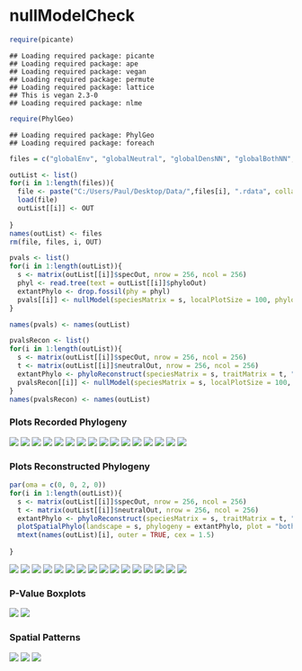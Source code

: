 # nullModelCheck


```r
require(picante)
```

```
## Loading required package: picante
## Loading required package: ape
## Loading required package: vegan
## Loading required package: permute
## Loading required package: lattice
## This is vegan 2.3-0
## Loading required package: nlme
```

```r
require(PhylGeo)
```

```
## Loading required package: PhylGeo
## Loading required package: foreach
```

```r
files = c("globalEnv", "globalNeutral", "globalDensNN", "globalBothNN","local8Env", "local8Neutral", "local8DensNN", "local8BothNN", "local4Env", "local4Neutral", "local4DensNN", "local4BothNN","local8BothWide","local8DensWide", "local4BothWide","local4DensWide")

outList <- list()
for(i in 1:length(files)){
  file <- paste("C:/Users/Paul/Desktop/Data/",files[i], ".rdata", collapse="", sep="")
  load(file)
  outList[[i]] <- OUT
   
}
names(outList) <- files
rm(file, files, i, OUT)
```


```r
pvals <- list()
for(i in 1:length(outList)){
  s <- matrix(outList[[i]]$specOut, nrow = 256, ncol = 256)
  phyl <- read.tree(text = outList[[i]]$phyloOut)
  extantPhylo <- drop.fossil(phy = phyl)
  pvals[[i]] <- nullModel(speciesMatrix = s, localPlotSize = 100, phylogeny = extantPhylo, numberOfPlots = 650,repetitions = 1000)
}

names(pvals) <- names(outList)

pvalsRecon <- list()
for(i in 1:length(outList)){
  s <- matrix(outList[[i]]$specOut, nrow = 256, ncol = 256)
  t <- matrix(outList[[i]]$neutralOut, nrow = 256, ncol = 256)
  extantPhylo <- phyloReconstruct(speciesMatrix = s, traitMatrix = t, "ward.D2")
  pvalsRecon[[i]] <- nullModel(speciesMatrix = s, localPlotSize = 100, phylogeny = extantPhylo, numberOfPlots = 650,repetitions = 1000)
}
names(pvalsRecon) <- names(outList)
```

### Plots Recorded Phylogeny
![](nullModelCheck_files/figure-html/plotting_recorded_phylogeny_and_landscape-1.png) ![](nullModelCheck_files/figure-html/plotting_recorded_phylogeny_and_landscape-2.png) ![](nullModelCheck_files/figure-html/plotting_recorded_phylogeny_and_landscape-3.png) ![](nullModelCheck_files/figure-html/plotting_recorded_phylogeny_and_landscape-4.png) ![](nullModelCheck_files/figure-html/plotting_recorded_phylogeny_and_landscape-5.png) ![](nullModelCheck_files/figure-html/plotting_recorded_phylogeny_and_landscape-6.png) ![](nullModelCheck_files/figure-html/plotting_recorded_phylogeny_and_landscape-7.png) ![](nullModelCheck_files/figure-html/plotting_recorded_phylogeny_and_landscape-8.png) ![](nullModelCheck_files/figure-html/plotting_recorded_phylogeny_and_landscape-9.png) ![](nullModelCheck_files/figure-html/plotting_recorded_phylogeny_and_landscape-10.png) ![](nullModelCheck_files/figure-html/plotting_recorded_phylogeny_and_landscape-11.png) ![](nullModelCheck_files/figure-html/plotting_recorded_phylogeny_and_landscape-12.png) ![](nullModelCheck_files/figure-html/plotting_recorded_phylogeny_and_landscape-13.png) ![](nullModelCheck_files/figure-html/plotting_recorded_phylogeny_and_landscape-14.png) ![](nullModelCheck_files/figure-html/plotting_recorded_phylogeny_and_landscape-15.png) ![](nullModelCheck_files/figure-html/plotting_recorded_phylogeny_and_landscape-16.png) 

### Plots Reconstructed Phylogeny

```r
par(oma = c(0, 0, 2, 0))
for(i in 1:length(outList)){
  s <- matrix(outList[[i]]$specOut, nrow = 256, ncol = 256)
  t <- matrix(outList[[i]]$neutralOut, nrow = 256, ncol = 256)
  extantPhylo <- phyloReconstruct(speciesMatrix = s, traitMatrix = t, "ward.D")
  plotSpatialPhylo(landscape = s, phylogeny = extantPhylo, plot = "both")
  mtext(names(outList)[i], outer = TRUE, cex = 1.5)
  
}
```

![](nullModelCheck_files/figure-html/plotting_reconstructed_phylogeny_and_landscape-1.png) ![](nullModelCheck_files/figure-html/plotting_reconstructed_phylogeny_and_landscape-2.png) ![](nullModelCheck_files/figure-html/plotting_reconstructed_phylogeny_and_landscape-3.png) ![](nullModelCheck_files/figure-html/plotting_reconstructed_phylogeny_and_landscape-4.png) ![](nullModelCheck_files/figure-html/plotting_reconstructed_phylogeny_and_landscape-5.png) ![](nullModelCheck_files/figure-html/plotting_reconstructed_phylogeny_and_landscape-6.png) ![](nullModelCheck_files/figure-html/plotting_reconstructed_phylogeny_and_landscape-7.png) ![](nullModelCheck_files/figure-html/plotting_reconstructed_phylogeny_and_landscape-8.png) ![](nullModelCheck_files/figure-html/plotting_reconstructed_phylogeny_and_landscape-9.png) ![](nullModelCheck_files/figure-html/plotting_reconstructed_phylogeny_and_landscape-10.png) ![](nullModelCheck_files/figure-html/plotting_reconstructed_phylogeny_and_landscape-11.png) ![](nullModelCheck_files/figure-html/plotting_reconstructed_phylogeny_and_landscape-12.png) ![](nullModelCheck_files/figure-html/plotting_reconstructed_phylogeny_and_landscape-13.png) ![](nullModelCheck_files/figure-html/plotting_reconstructed_phylogeny_and_landscape-14.png) ![](nullModelCheck_files/figure-html/plotting_reconstructed_phylogeny_and_landscape-15.png) ![](nullModelCheck_files/figure-html/plotting_reconstructed_phylogeny_and_landscape-16.png) 

### P-Value Boxplots
![](nullModelCheck_files/figure-html/plotting_pValues_in_boxplots-1.png) ![](nullModelCheck_files/figure-html/plotting_pValues_in_boxplots-2.png) 

### Spatial Patterns
![](nullModelCheck_files/figure-html/plotting_spatial_patterns-1.png) ![](nullModelCheck_files/figure-html/plotting_spatial_patterns-2.png) ![](nullModelCheck_files/figure-html/plotting_spatial_patterns-3.png) 

